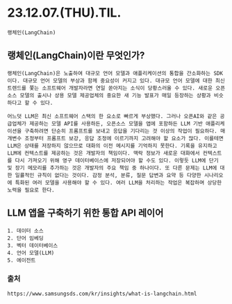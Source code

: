 <h1>23.12.07.(THU).TIL.</h1>

    랭체인(LangChain)

<h2> 랭체인(LangChain)이란 무엇인가? </h2>

    랭체인(LangChain)은 노출하여 대규모 언어 모델과 애플리케이션의 통합을 간소화하는 SDK이다. 대규모 언어 모델의 부상과 함께 중요성이 커지고 있다. 대규모 언어 모델에 대한 최신 트렌드를 쫓는 소프트웨어 개발자라면 연일 쏟아지는 소식이 당황스러울 수 있다. 새로운 오픈소스 모델의 출시나 상용 모델 제공업체의 중요한 새 기능 발표가 매일 등장하는 상황과 비슷하다고 할 수 있다.

    어느덧 LLM은 최신 소프트웨어 스택의 한 요소로 빠르게 부상했다. 그러나 오픈AI와 같은 공급업체가 제공하는 모델 API를 사용하든, 오픈소스 모델을 앱에 포함하든 LLM 기반 애플리케이션을 구축하려면 단순히 프롬프트를 보내고 응답을 기다리는 것 이상의 작업이 필요하다. 매개변수 조정부터 프롬프트 보강, 응답 조정에 이르기까지 고려해야 할 요소가 많다. 이를테면 LLM은 상태를 저장하지 않으므로 대화의 이전 메시지를 기억하지 못한다. 기록을 유지하고 LLM에 컨텍스트를 제공하는 것은 개발자의 책임이다. 맥락 정보가 새로운 대화에서 컨텍스트를 다시 가져오기 위해 영구 데이터베이스에 저장되어야 할 수도 있다. 이렇듯 LLM에 단기 및 장기 메모리를 추가하는 것은 개발자의 주요 책임 중 하나이다. 또 다른 문제는 LLM에 대한 일률적인 규칙이 없다는 것이다. 감정 분석, 분류, 질문 답변과 요약 등 다양한 시나리오에 특화된 여러 모델을 사용해야 할 수 있다. 여러 LLM을 처리하는 작업은 복잡하며 상당한 노력을 필요로 한다.

<h2> LLM 앱을 구축하기 위한 통합 API 레이어 </h2>

    1. 데이터 소스
    2. 단어 임베딩
    3. 벡터 데이터베이스
    4. 언어 모델(LLM)
    5. 에이전트

<h3> 출처 </h3>

    https://www.samsungsds.com/kr/insights/what-is-langchain.html
